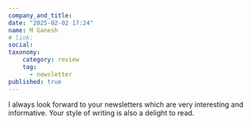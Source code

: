 ```yaml
---
company_and_title: 
date: "2025-02-02 17:24"
name: M Ganesh
# link:
social: 
taxonomy:
    category: review
    tag:
      - newsletter
published: true
---
```


I always look forward to <span>your newsletters which are very interesting and informative</span>.
Your style of writing is also a delight to read.

